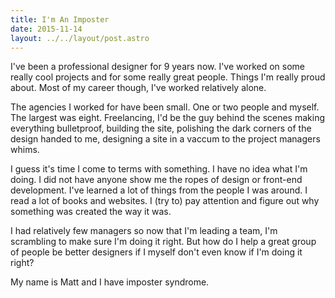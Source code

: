 ```yaml
---
title: I'm An Imposter
date: 2015-11-14
layout: ../../layout/post.astro
---
```


I've been a professional designer for 9 years now. I've worked on some really cool projects and for some really great people. Things I'm really proud about. Most of my career though, I've worked relatively alone.

The agencies I worked for have been small. One or two people and myself. The largest was eight. Freelancing, I'd be the guy behind the scenes making everything bulletproof, building the site, polishing the dark corners of the design handed to me, designing a site in a vaccum to the project managers whims.

I guess it's time I come to terms with something. I have no idea what I'm doing. I did not have anyone show me the ropes of design or front-end development. I've learned a lot of things from the people I was around. I read a lot of books and websites. I (try to) pay attention and figure out why something was created the way it was.

I had relatively few managers so now that I'm leading a team, I'm scrambling to make sure I'm doing it right. But how do I help a great group of people be better designers if I myself don't even know if I'm doing it right?

My name is Matt and I have imposter syndrome.
